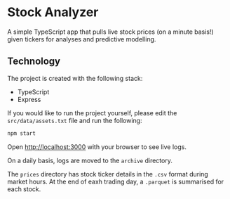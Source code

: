# Stock Analyzer

A simple TypeScript app that pulls live stock prices (on a minute basis!) given tickers for analyses and predictive modelling.

## Technology

The project is created with the following stack:

- TypeScript
- Express

If you would like to run the project yourself, please edit the `src/data/assets.txt` file and run the following:

```bash
npm start
```

Open [http://localhost:3000](http://localhost:3000) with your browser to see live logs.

On a daily basis, logs are moved to the `archive` directory.

The `prices` directory has stock ticker details in the `.csv` format during market hours. At the end of eaxh trading day, a `.parquet` is summarised for each stock.
